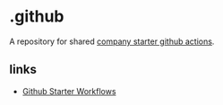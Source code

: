# .github

A repository for shared [company starter github actions](https://docs.github.com/en/actions/using-workflows/creating-starter-workflows-for-your-organization).

## links

- [Github Starter Workflows](https://github.com/actions/starter-workflows)
